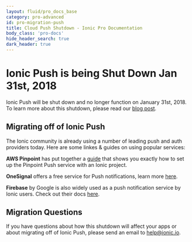 ```yaml
---
layout: fluid/pro_docs_base
category: pro-advanced
id: pro-migration-push
title: Cloud Push Shutdown - Ionic Pro Documentation
body_class: 'pro-docs'
hide_header_search: true
dark_header: true
---
```


# Ionic Push is being Shut Down Jan 31st, 2018

Ionic Push will be shut down and no longer function on January 31st, 2018. To learn more about this shutdown, please read our [blog post](http://blog.ionic.io/sunsetting-ionic-cloud-push-and-auth/).

## Migrating off of Ionic Push

The Ionic community is already using a number of leading push and auth providers today. Here are some linkes & guides on using popular services:

**AWS Pinpoint** has put together a [guide](https://aws.amazon.com/blogs/mobile/push-notifications-with-ionic-and-amazon-pinpoint/) that shows you exactly how to set up the Pinpoint Push service with an Ionic project.

**OneSignal** offers a free service for Push notifications, learn more [here](https://onesignal.com/ionic).

**Firebase** by Google is also widely used as a push notification service by Ionic users. Check out their docs [here](https://firebase.google.com/docs/cloud-messaging/).

## Migration Questions

If you have questions about how this shutdown will affect your apps or about migrating off of Ionic Push, please send an email to <a href="mailto:help@ionic.io">help@ionic.io</a>.